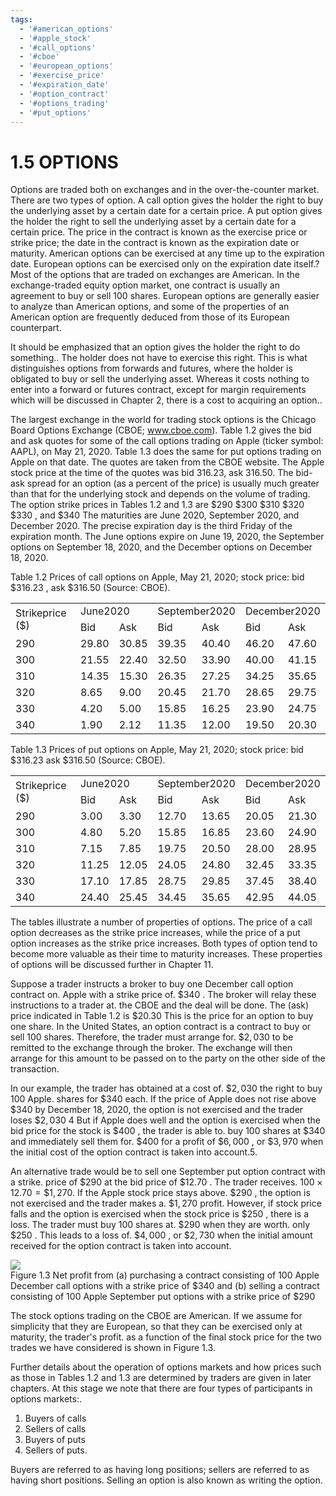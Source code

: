 ```yaml
---
tags:
  - '#american_options'
  - '#apple_stock'
  - '#call_options'
  - '#cboe'
  - '#european_options'
  - '#exercise_price'
  - '#expiration_date'
  - '#option_contract'
  - '#options_trading'
  - '#put_options'
---
```

# 1.5 OPTIONS  

Options are traded both on exchanges and in the over-the-counter market. There are two types of option. A call option gives the holder the right to buy the underlying asset by a certain date for a certain price. A put option gives the holder the right to sell the underlying asset by a certain date for a certain price. The price in the contract is known as the exercise price or strike price; the date in the contract is known as the expiration date or maturity. American options can be exercised at any time up to the expiration date. European options can be exercised only on the expiration date itself.? Most of the options that are traded on exchanges are American. In the exchange-traded equity option market, one contract is usually an agreement to buy or sell 100 shares. European options are generally easier to analyze than American options, and some of the properties of an American option are frequently deduced from those of its European counterpart.  

It should be emphasized that an option gives the holder the right to do something.. The holder does not have to exercise this right. This is what distinguishes options from forwards and futures, where the holder is obligated to buy or sell the underlying asset. Whereas it costs nothing to enter into a forward or futures contract, except for margin requirements which will be discussed in Chapter 2, there is a cost to acquiring an option..  

The largest exchange in the world for trading stock options is the Chicago Board Options Exchange (CBOE; www.cboe.com). Table 1.2 gives the bid and ask quotes for some of the call options trading on Apple (ticker symbol: AAPL), on May 21, 2020. Table 1.3 does the same for put options trading on Apple on that date. The quotes are taken from the CBOE website. The Apple stock price at the time of the quotes was bid 316.23, ask 316.50. The bid-ask spread for an option (as a percent of the price) is usually much greater than that for the underlying stock and depends on the volume of trading. The option strike prices in Tables 1.2 and 1.3 are $\$290$ $\$300$ $\$310$ $\$320$ $\$330$ , and $\$340$ The maturities are June 2020, September 2020, and December 2020. The precise expiration day is the third Friday of the expiration month. The June options expire on June 19, 2020, the September options on September 18, 2020, and the December options on December 18, 2020.  

Table 1.2 Prices of call options on Apple, May 21, 2020; stock price: bid $\$316.23$ , ask \$316.50 (Source: CBOE).   


<html><body><table><tr><td rowspan="2">Strikeprice ($)</td><td colspan="2">June2020</td><td colspan="2">September2020</td><td colspan="2">December2020</td></tr><tr><td>Bid</td><td>Ask</td><td>Bid</td><td>Ask</td><td>Bid</td><td>Ask</td></tr><tr><td>290</td><td>29.80</td><td>30.85</td><td>39.35</td><td>40.40</td><td>46.20</td><td>47.60</td></tr><tr><td>300</td><td>21.55</td><td>22.40</td><td>32.50</td><td>33.90</td><td>40.00</td><td>41.15</td></tr><tr><td>310</td><td>14.35</td><td>15.30</td><td>26.35</td><td>27.25</td><td>34.25</td><td>35.65</td></tr><tr><td>320</td><td>8.65</td><td>9.00</td><td>20.45</td><td>21.70</td><td>28.65</td><td>29.75</td></tr><tr><td>330</td><td>4.20</td><td>5.00</td><td>15.85</td><td>16.25</td><td>23.90</td><td>24.75</td></tr><tr><td>340</td><td>1.90</td><td>2.12</td><td>11.35</td><td>12.00</td><td>19.50</td><td>20.30</td></tr></table></body></html>  

Table 1.3  Prices of put options on Apple, May 21, 2020; stock price: bid $\$316.23$ ask $\$316.50$ (Source: CBOE).   


<html><body><table><tr><td rowspan="2">Strikeprice ($)</td><td colspan="2">June2020</td><td colspan="2">September2020</td><td colspan="2">December2020</td></tr><tr><td>Bid</td><td>Ask</td><td>Bid</td><td>Ask</td><td>Bid</td><td>Ask</td></tr><tr><td>290</td><td>3.00</td><td>3.30</td><td>12.70</td><td>13.65</td><td>20.05</td><td>21.30</td></tr><tr><td>300</td><td>4.80</td><td>5.20</td><td>15.85</td><td>16.85</td><td>23.60</td><td>24.90</td></tr><tr><td>310</td><td>7.15</td><td>7.85</td><td>19.75</td><td>20.50</td><td>28.00</td><td>28.95</td></tr><tr><td>320</td><td>11.25</td><td>12.05</td><td>24.05</td><td>24.80</td><td>32.45</td><td>33.35</td></tr><tr><td>330</td><td>17.10</td><td>17.85</td><td>28.75</td><td>29.85</td><td>37.45</td><td>38.40</td></tr><tr><td>340</td><td>24.40</td><td>25.45</td><td>34.45</td><td>35.65</td><td>42.95</td><td>44.05</td></tr></table></body></html>  

The tables illustrate a number of properties of options. The price of a call option decreases as the strike price increases, while the price of a put option increases as the strike price increases. Both types of option tend to become more valuable as their time to maturity increases. These properties of options will be discussed further in Chapter 11.  

Suppose a trader instructs a broker to buy one December call option contract on. Apple with a strike price of. $\$340$ . The broker will relay these instructions to a trader at. the CBOE and the deal will be done. The (ask) price indicated in Table 1.2 is $\$20.30$ This is the price for an option to buy one share. In the United States, an option contract is a contract to buy or sell 100 shares. Therefore, the trader must arrange for. $\$2,030$ to be remitted to the exchange through the broker. The exchange will then arrange for this amount to be passed on to the party on the other side of the transaction.  

In our example, the trader has obtained at a cost of. $\$2,030$ the right to buy 100 Apple. shares for $\$340$ each. If the price of Apple does not rise above $\$340$ by December 18, 2020, the option is not exercised and the trader loses $\$2,030$ 4 But if Apple does well and the option is exercised when the bid price for the stock is $\$400$ , the trader is able to. buy 100 shares at $\$340$ and immediately sell them for. $\$400$ for a profit of $\$6,000$ , or $\$3,970$ when the initial cost of the option contract is taken into account.5.  

An alternative trade would be to sell one September put option contract with a strike. price of $\$290$ at the bid price of $\$12.70$ . The trader receives. $100\times12.70=\$1,270.$ If the Apple stock price stays above. $\$290$ , the option is not exercised and the trader makes a. $\$1,270$ profit. However, if stock price falls and the option is exercised when the stock price is $\$250$ , there is a loss. The trader must buy 100 shares at. $\$290$ when they are worth. only $\$250$ . This leads to a loss of. $\$4,000$ , or $\$2,730$ when the initial amount received for the option contract is taken into account.  

![](images/4d3b569792ff60f71d14062fb9a2f2ce3ca49314bac34d25141cd12c651df638.jpg)  
Figure 1.3 Net profit from (a) purchasing a contract consisting of 100 Apple December call options with a strike price of $\$340$ and (b) selling a contract consisting of 100 Apple September put options with a strike price of $\$290$  

The stock options trading on the CBOE are American. If we assume for simplicity that they are European, so that they can be exercised only at maturity, the trader's profit. as a function of the final stock price for the two trades we have considered is shown in Figure 1.3.  

Further details about the operation of options markets and how prices such as those in Tables 1.2 and 1.3 are determined by traders are given in later chapters. At this stage we note that there are four types of participants in options markets:.  

1. Buyers of calls   
2. Sellers of calls   
3. Buyers of puts   
4. Sellers of puts.  

Buyers are referred to as having long positions; sellers are referred to as having short positions. Selling an option is also known as writing the option.  
